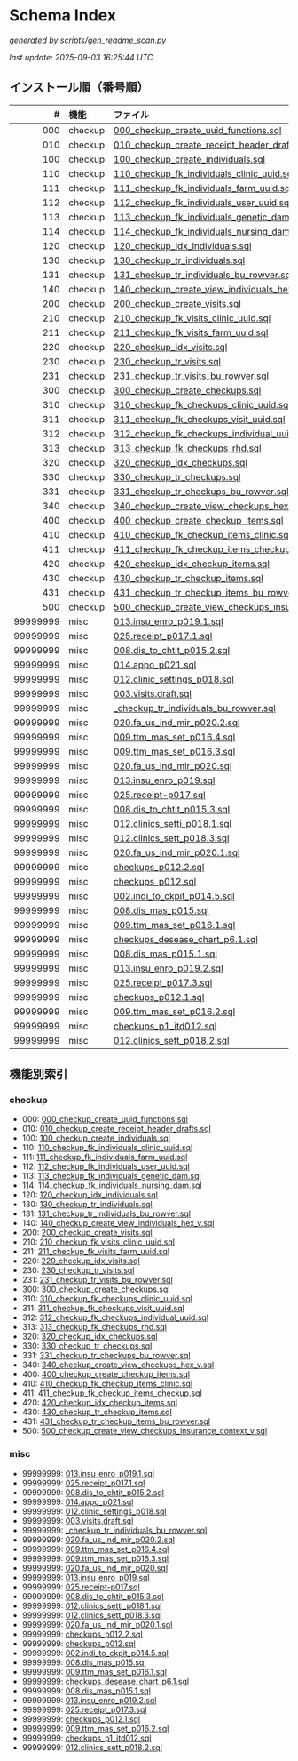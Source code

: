 # Schema Index

_generated by scripts/gen_readme_scan.py_

_last update: 2025-09-03 16:25:44 UTC_

## インストール順（番号順）

| # | 機能 | ファイル |
|---:|:---|:---|
| 000 | checkup | [000_checkup_create_uuid_functions.sql](patches/000_checkup_create_uuid_functions.sql) |
| 010 | checkup | [010_checkup_create_receipt_header_drafts.sql](patches/010_checkup_create_receipt_header_drafts.sql) |
| 100 | checkup | [100_checkup_create_individuals.sql](patches/100_checkup_create_individuals.sql) |
| 110 | checkup | [110_checkup_fk_individuals_clinic_uuid.sql](patches/110_checkup_fk_individuals_clinic_uuid.sql) |
| 111 | checkup | [111_checkup_fk_individuals_farm_uuid.sql](patches/111_checkup_fk_individuals_farm_uuid.sql) |
| 112 | checkup | [112_checkup_fk_individuals_user_uuid.sql](patches/112_checkup_fk_individuals_user_uuid.sql) |
| 113 | checkup | [113_checkup_fk_individuals_genetic_dam.sql](patches/113_checkup_fk_individuals_genetic_dam.sql) |
| 114 | checkup | [114_checkup_fk_individuals_nursing_dam.sql](patches/114_checkup_fk_individuals_nursing_dam.sql) |
| 120 | checkup | [120_checkup_idx_individuals.sql](patches/120_checkup_idx_individuals.sql) |
| 130 | checkup | [130_checkup_tr_individuals.sql](patches/130_checkup_tr_individuals.sql) |
| 131 | checkup | [131_checkup_tr_individuals_bu_rowver.sql](patches/131_checkup_tr_individuals_bu_rowver.sql) |
| 140 | checkup | [140_checkup_create_view_individuals_hex_v.sql](patches/140_checkup_create_view_individuals_hex_v.sql) |
| 200 | checkup | [200_checkup_create_visits.sql](patches/200_checkup_create_visits.sql) |
| 210 | checkup | [210_checkup_fk_visits_clinic_uuid.sql](patches/210_checkup_fk_visits_clinic_uuid.sql) |
| 211 | checkup | [211_checkup_fk_visits_farm_uuid.sql](patches/211_checkup_fk_visits_farm_uuid.sql) |
| 220 | checkup | [220_checkup_idx_visits.sql](patches/220_checkup_idx_visits.sql) |
| 230 | checkup | [230_checkup_tr_visits.sql](patches/230_checkup_tr_visits.sql) |
| 231 | checkup | [231_checkup_tr_visits_bu_rowver.sql](patches/231_checkup_tr_visits_bu_rowver.sql) |
| 300 | checkup | [300_checkup_create_checkups.sql](patches/300_checkup_create_checkups.sql) |
| 310 | checkup | [310_checkup_fk_checkups_clinic_uuid.sql](patches/310_checkup_fk_checkups_clinic_uuid.sql) |
| 311 | checkup | [311_checkup_fk_checkups_visit_uuid.sql](patches/311_checkup_fk_checkups_visit_uuid.sql) |
| 312 | checkup | [312_checkup_fk_checkups_individual_uuid.sql](patches/312_checkup_fk_checkups_individual_uuid.sql) |
| 313 | checkup | [313_checkup_fk_checkups_rhd.sql](patches/313_checkup_fk_checkups_rhd.sql) |
| 320 | checkup | [320_checkup_idx_checkups.sql](patches/320_checkup_idx_checkups.sql) |
| 330 | checkup | [330_checkup_tr_checkups.sql](patches/330_checkup_tr_checkups.sql) |
| 331 | checkup | [331_checkup_tr_checkups_bu_rowver.sql](patches/331_checkup_tr_checkups_bu_rowver.sql) |
| 340 | checkup | [340_checkup_create_view_checkups_hex_v.sql](patches/340_checkup_create_view_checkups_hex_v.sql) |
| 400 | checkup | [400_checkup_create_checkup_items.sql](patches/400_checkup_create_checkup_items.sql) |
| 410 | checkup | [410_checkup_fk_checkup_items_clinic.sql](patches/410_checkup_fk_checkup_items_clinic.sql) |
| 411 | checkup | [411_checkup_fk_checkup_items_checkup.sql](patches/411_checkup_fk_checkup_items_checkup.sql) |
| 420 | checkup | [420_checkup_idx_checkup_items.sql](patches/420_checkup_idx_checkup_items.sql) |
| 430 | checkup | [430_checkup_tr_checkup_items.sql](patches/430_checkup_tr_checkup_items.sql) |
| 431 | checkup | [431_checkup_tr_checkup_items_bu_rowver.sql](patches/431_checkup_tr_checkup_items_bu_rowver.sql) |
| 500 | checkup | [500_checkup_create_view_checkups_insurance_context_v.sql](patches/500_checkup_create_view_checkups_insurance_context_v.sql) |
| 99999999 | misc | [013.insu_enro_p019.1.sql](patches/013.insu_enro_p019.1.sql) |
| 99999999 | misc | [025.receipt_p017.1.sql](patches/025.receipt_p017.1.sql) |
| 99999999 | misc | [008.dis_to_chtit_p015.2.sql](patches/008.dis_to_chtit_p015.2.sql) |
| 99999999 | misc | [014.appo_p021.sql](patches/014.appo_p021.sql) |
| 99999999 | misc | [012.clinic_settings_p018.sql](patches/012.clinic_settings_p018.sql) |
| 99999999 | misc | [003.visits.draft.sql](patches/003.visits.draft.sql) |
| 99999999 | misc | [_checkup_tr_individuals_bu_rowver.sql](patches/_checkup_tr_individuals_bu_rowver.sql) |
| 99999999 | misc | [020.fa_us_ind_mir_p020.2.sql](patches/020.fa_us_ind_mir_p020.2.sql) |
| 99999999 | misc | [009.ttm_mas_set_p016.4.sql](patches/009.ttm_mas_set_p016.4.sql) |
| 99999999 | misc | [009.ttm_mas_set_p016.3.sql](patches/009.ttm_mas_set_p016.3.sql) |
| 99999999 | misc | [020.fa_us_ind_mir_p020.sql](patches/020.fa_us_ind_mir_p020.sql) |
| 99999999 | misc | [013.insu_enro_p019.sql](patches/013.insu_enro_p019.sql) |
| 99999999 | misc | [025.receipt-p017.sql](patches/025.receipt-p017.sql) |
| 99999999 | misc | [008.dis_to_chtit_p015.3.sql](patches/008.dis_to_chtit_p015.3.sql) |
| 99999999 | misc | [012.clinics_setti_p018.1.sql](patches/012.clinics_setti_p018.1.sql) |
| 99999999 | misc | [012.clinics_sett_p018.3.sql](patches/012.clinics_sett_p018.3.sql) |
| 99999999 | misc | [020.fa_us_ind_mir_p020.1.sql](patches/020.fa_us_ind_mir_p020.1.sql) |
| 99999999 | misc | [checkups_p012.2.sql](patches/checkups_p012.2.sql) |
| 99999999 | misc | [checkups_p012.sql](patches/checkups_p012.sql) |
| 99999999 | misc | [002.indi_to_ckpit_p014.5.sql](patches/002.indi_to_ckpit_p014.5.sql) |
| 99999999 | misc | [008.dis_mas_p015.sql](patches/008.dis_mas_p015.sql) |
| 99999999 | misc | [009.ttm_mas_set_p016.1.sql](patches/009.ttm_mas_set_p016.1.sql) |
| 99999999 | misc | [checkups_desease_chart_p6.1.sql](patches/checkups_desease_chart_p6.1.sql) |
| 99999999 | misc | [008.dis_mas_p015.1.sql](patches/008.dis_mas_p015.1.sql) |
| 99999999 | misc | [013.insu_enro_p019.2.sql](patches/013.insu_enro_p019.2.sql) |
| 99999999 | misc | [025.receipt_p017.3.sql](patches/025.receipt_p017.3.sql) |
| 99999999 | misc | [checkups_p012.1.sql](patches/checkups_p012.1.sql) |
| 99999999 | misc | [009.ttm_mas_set_p016.2.sql](patches/009.ttm_mas_set_p016.2.sql) |
| 99999999 | misc | [checkups_p1_itd012.sql](patches/checkups_p1_itd012.sql) |
| 99999999 | misc | [012.clinics_sett_p018.2.sql](patches/012.clinics_sett_p018.2.sql) |

## 機能別索引

### checkup
- 000: [000_checkup_create_uuid_functions.sql](patches/000_checkup_create_uuid_functions.sql)
- 010: [010_checkup_create_receipt_header_drafts.sql](patches/010_checkup_create_receipt_header_drafts.sql)
- 100: [100_checkup_create_individuals.sql](patches/100_checkup_create_individuals.sql)
- 110: [110_checkup_fk_individuals_clinic_uuid.sql](patches/110_checkup_fk_individuals_clinic_uuid.sql)
- 111: [111_checkup_fk_individuals_farm_uuid.sql](patches/111_checkup_fk_individuals_farm_uuid.sql)
- 112: [112_checkup_fk_individuals_user_uuid.sql](patches/112_checkup_fk_individuals_user_uuid.sql)
- 113: [113_checkup_fk_individuals_genetic_dam.sql](patches/113_checkup_fk_individuals_genetic_dam.sql)
- 114: [114_checkup_fk_individuals_nursing_dam.sql](patches/114_checkup_fk_individuals_nursing_dam.sql)
- 120: [120_checkup_idx_individuals.sql](patches/120_checkup_idx_individuals.sql)
- 130: [130_checkup_tr_individuals.sql](patches/130_checkup_tr_individuals.sql)
- 131: [131_checkup_tr_individuals_bu_rowver.sql](patches/131_checkup_tr_individuals_bu_rowver.sql)
- 140: [140_checkup_create_view_individuals_hex_v.sql](patches/140_checkup_create_view_individuals_hex_v.sql)
- 200: [200_checkup_create_visits.sql](patches/200_checkup_create_visits.sql)
- 210: [210_checkup_fk_visits_clinic_uuid.sql](patches/210_checkup_fk_visits_clinic_uuid.sql)
- 211: [211_checkup_fk_visits_farm_uuid.sql](patches/211_checkup_fk_visits_farm_uuid.sql)
- 220: [220_checkup_idx_visits.sql](patches/220_checkup_idx_visits.sql)
- 230: [230_checkup_tr_visits.sql](patches/230_checkup_tr_visits.sql)
- 231: [231_checkup_tr_visits_bu_rowver.sql](patches/231_checkup_tr_visits_bu_rowver.sql)
- 300: [300_checkup_create_checkups.sql](patches/300_checkup_create_checkups.sql)
- 310: [310_checkup_fk_checkups_clinic_uuid.sql](patches/310_checkup_fk_checkups_clinic_uuid.sql)
- 311: [311_checkup_fk_checkups_visit_uuid.sql](patches/311_checkup_fk_checkups_visit_uuid.sql)
- 312: [312_checkup_fk_checkups_individual_uuid.sql](patches/312_checkup_fk_checkups_individual_uuid.sql)
- 313: [313_checkup_fk_checkups_rhd.sql](patches/313_checkup_fk_checkups_rhd.sql)
- 320: [320_checkup_idx_checkups.sql](patches/320_checkup_idx_checkups.sql)
- 330: [330_checkup_tr_checkups.sql](patches/330_checkup_tr_checkups.sql)
- 331: [331_checkup_tr_checkups_bu_rowver.sql](patches/331_checkup_tr_checkups_bu_rowver.sql)
- 340: [340_checkup_create_view_checkups_hex_v.sql](patches/340_checkup_create_view_checkups_hex_v.sql)
- 400: [400_checkup_create_checkup_items.sql](patches/400_checkup_create_checkup_items.sql)
- 410: [410_checkup_fk_checkup_items_clinic.sql](patches/410_checkup_fk_checkup_items_clinic.sql)
- 411: [411_checkup_fk_checkup_items_checkup.sql](patches/411_checkup_fk_checkup_items_checkup.sql)
- 420: [420_checkup_idx_checkup_items.sql](patches/420_checkup_idx_checkup_items.sql)
- 430: [430_checkup_tr_checkup_items.sql](patches/430_checkup_tr_checkup_items.sql)
- 431: [431_checkup_tr_checkup_items_bu_rowver.sql](patches/431_checkup_tr_checkup_items_bu_rowver.sql)
- 500: [500_checkup_create_view_checkups_insurance_context_v.sql](patches/500_checkup_create_view_checkups_insurance_context_v.sql)

### misc
- 99999999: [013.insu_enro_p019.1.sql](patches/013.insu_enro_p019.1.sql)
- 99999999: [025.receipt_p017.1.sql](patches/025.receipt_p017.1.sql)
- 99999999: [008.dis_to_chtit_p015.2.sql](patches/008.dis_to_chtit_p015.2.sql)
- 99999999: [014.appo_p021.sql](patches/014.appo_p021.sql)
- 99999999: [012.clinic_settings_p018.sql](patches/012.clinic_settings_p018.sql)
- 99999999: [003.visits.draft.sql](patches/003.visits.draft.sql)
- 99999999: [_checkup_tr_individuals_bu_rowver.sql](patches/_checkup_tr_individuals_bu_rowver.sql)
- 99999999: [020.fa_us_ind_mir_p020.2.sql](patches/020.fa_us_ind_mir_p020.2.sql)
- 99999999: [009.ttm_mas_set_p016.4.sql](patches/009.ttm_mas_set_p016.4.sql)
- 99999999: [009.ttm_mas_set_p016.3.sql](patches/009.ttm_mas_set_p016.3.sql)
- 99999999: [020.fa_us_ind_mir_p020.sql](patches/020.fa_us_ind_mir_p020.sql)
- 99999999: [013.insu_enro_p019.sql](patches/013.insu_enro_p019.sql)
- 99999999: [025.receipt-p017.sql](patches/025.receipt-p017.sql)
- 99999999: [008.dis_to_chtit_p015.3.sql](patches/008.dis_to_chtit_p015.3.sql)
- 99999999: [012.clinics_setti_p018.1.sql](patches/012.clinics_setti_p018.1.sql)
- 99999999: [012.clinics_sett_p018.3.sql](patches/012.clinics_sett_p018.3.sql)
- 99999999: [020.fa_us_ind_mir_p020.1.sql](patches/020.fa_us_ind_mir_p020.1.sql)
- 99999999: [checkups_p012.2.sql](patches/checkups_p012.2.sql)
- 99999999: [checkups_p012.sql](patches/checkups_p012.sql)
- 99999999: [002.indi_to_ckpit_p014.5.sql](patches/002.indi_to_ckpit_p014.5.sql)
- 99999999: [008.dis_mas_p015.sql](patches/008.dis_mas_p015.sql)
- 99999999: [009.ttm_mas_set_p016.1.sql](patches/009.ttm_mas_set_p016.1.sql)
- 99999999: [checkups_desease_chart_p6.1.sql](patches/checkups_desease_chart_p6.1.sql)
- 99999999: [008.dis_mas_p015.1.sql](patches/008.dis_mas_p015.1.sql)
- 99999999: [013.insu_enro_p019.2.sql](patches/013.insu_enro_p019.2.sql)
- 99999999: [025.receipt_p017.3.sql](patches/025.receipt_p017.3.sql)
- 99999999: [checkups_p012.1.sql](patches/checkups_p012.1.sql)
- 99999999: [009.ttm_mas_set_p016.2.sql](patches/009.ttm_mas_set_p016.2.sql)
- 99999999: [checkups_p1_itd012.sql](patches/checkups_p1_itd012.sql)
- 99999999: [012.clinics_sett_p018.2.sql](patches/012.clinics_sett_p018.2.sql)


